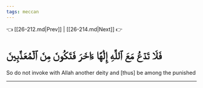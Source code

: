 ```yaml
---
tags: meccan
---
```


👈 [[26-212.md|Prev]] | [[26-214.md|Next]] 👉

# فَلَا تَدۡعُ مَعَ ٱللَّهِ إِلَٰهًا ءَاخَرَ فَتَكُونَ مِنَ ٱلۡمُعَذَّبِينَ

So do not invoke with Allah another deity and [thus] be among the punished

---

